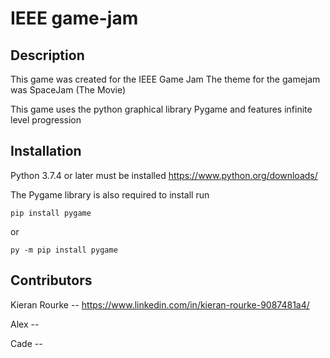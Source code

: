 # IEEE game-jam

## Description

This game was created for the IEEE Game Jam
The theme for the gamejam was SpaceJam (The Movie)

This game uses the python graphical library Pygame and features infinite level progression

## Installation

Python 3.7.4 or later must be installed
https://www.python.org/downloads/

The Pygame library is also required to install run

<pre><code>pip install pygame</code></pre>

or

<pre><code>py -m pip install pygame</code></pre>

## Contributors

Kieran Rourke -- https://www.linkedin.com/in/kieran-rourke-9087481a4/

Alex --

Cade --
